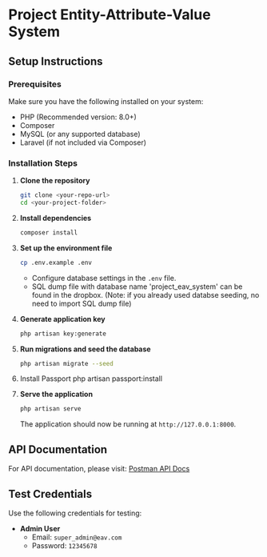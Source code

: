 # Project Entity-Attribute-Value System

## Setup Instructions

### Prerequisites
Make sure you have the following installed on your system:
- PHP (Recommended version: 8.0+)
- Composer
- MySQL (or any supported database)
- Laravel (if not included via Composer)

### Installation Steps
1. **Clone the repository**
   ```sh
   git clone <your-repo-url>
   cd <your-project-folder>
   ```

2. **Install dependencies**
   ```sh
   composer install
   ```

3. **Set up the environment file**
   ```sh
   cp .env.example .env
   ```
   - Configure database settings in the `.env` file.
   - SQL dump file with database name 'project_eav_system' can be found in the dropbox.
  (Note: if you already used databse seeding, no need to import SQL dump file)

4. **Generate application key**
   ```sh
   php artisan key:generate
   ```

5. **Run migrations and seed the database**
   ```sh
   php artisan migrate --seed
   ```
6. Install Passport
    php artisan passport:install
   
7. **Serve the application**
   ```sh
   php artisan serve
   ```
   The application should now be running at `http://127.0.0.1:8000`.

## API Documentation

For API documentation, please visit:
[Postman API Docs](https://documenter.getpostman.com/view/17132551/2sAYdkG8GC)

## Test Credentials
Use the following credentials for testing:

- **Admin User**
  - Email: `super_admin@eav.com`
  - Password: `12345678`
